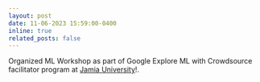 ```yaml
---
layout: post
date: 11-06-2023 15:59:00-0400
inline: true
related_posts: false
---
```


Organized ML Workshop as part of Google Explore ML with Crowdsource facilitator program at <a href="https://jamiahamdard.edu/">Jamia University</a>!.